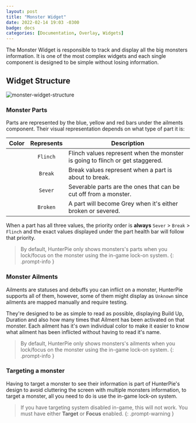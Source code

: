 ```yaml
---
layout: post
title: "Monster Widget"
date: 2022-02-14 19:03 -0300
badge: docs
categories: [Documentation, Overlay, Widgets]
---
```

The Monster Widget is responsible to track and display all the big monsters information. It is one of the most complex widgets and each single component is designed to be simple without losing information.

## Widget Structure

![monster-widget-structure](/Static/monster-widget-structure.png)

### Monster Parts

Parts are represented by the blue, yellow and red bars under the ailments component. Their visual representation depends on what type of part it is:

Color | Represents | Description
:----:|:----------:|--------------------
<ion-icon name="prism" style="fill:#22aae1;"/> | `Flinch` | Flinch values represent when the monster is going to flinch or get staggered.
<ion-icon name="prism" style="fill:#fdc45b;"/> | `Break`  | Break values represent when a part is about to break.
<ion-icon name="prism" style="fill:#e53737;"/> | `Sever` | Severable parts are the ones that can be cut off from a monster.
<ion-icon name="prism" style="fill:#7f7f7f;"/> | `Broken` | A part will become Grey when it's either broken or severed. 

When a part has all three values, the priority order is **always** `Sever` > `Break` > `Flinch` and the exact values displayed under the part health bar will follow that priority.

> By default, HunterPie only shows monsters's parts when you lock/focus on the monster using the in-game lock-on system.
{: .prompt-info }

### Monster Ailments

Ailments are statuses and debuffs you can inflict on a monster, HunterPie supports all of them, however, some of them might display as `Unknown` since ailments are mapped manually and require testing.

They're designed to be as simple to read as possible, displaying Build Up, Duration and also how many times that Ailment has been activated on that monster. Each ailment has it's own individual color to make it easier to know what ailment has been inflicted without having to read it's name.

> By default, HunterPie only shows monsters's ailments when you lock/focus on the monster using the in-game lock-on system.
{: .prompt-info }

### Targeting a monster

Having to target a monster to see their information is part of HunterPie's design to avoid cluttering the screen with multiple monsters information, to target a monster, all you need to do is use the in-game lock-on system. 

> If you have targeting system disabled in-game, this will not work. You must have either **Target** or **Focus** enabled.
{: .prompt-warning }